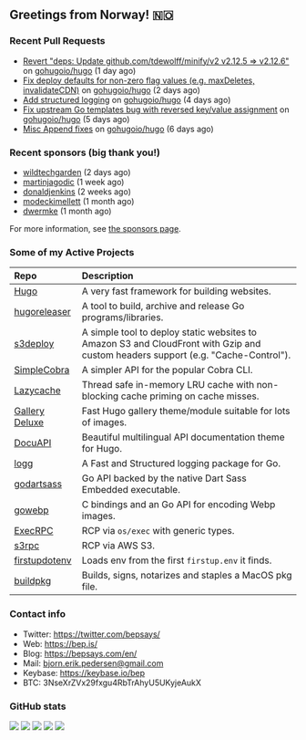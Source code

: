 ## Greetings from Norway! 🇳🇴

### Recent Pull Requests

- [Revert &#34;deps: Update github.com/tdewolff/minify/v2 v2.12.5 =&gt; v2.12.6&#34;](https://github.com/gohugoio/hugo/pull/11133) on [gohugoio/hugo](https://github.com/gohugoio/hugo) (1 day ago)
- [Fix deploy defaults for non-zero flag values (e.g. maxDeletes, invalidateCDN)](https://github.com/gohugoio/hugo/pull/11129) on [gohugoio/hugo](https://github.com/gohugoio/hugo) (2 days ago)
- [Add structured logging](https://github.com/gohugoio/hugo/pull/11122) on [gohugoio/hugo](https://github.com/gohugoio/hugo) (4 days ago)
- [Fix upstream Go templates bug with reversed key/value assignment](https://github.com/gohugoio/hugo/pull/11114) on [gohugoio/hugo](https://github.com/gohugoio/hugo) (5 days ago)
- [Misc Append fixes](https://github.com/gohugoio/hugo/pull/11104) on [gohugoio/hugo](https://github.com/gohugoio/hugo) (6 days ago)

### Recent sponsors (big thank you!)

- [wildtechgarden](https://github.com/wildtechgarden) (2 days ago)
- [martinjagodic](https://github.com/martinjagodic) (1 week ago)
- [donaldjenkins](https://github.com/donaldjenkins) (2 weeks ago)
- [modeckimellett](https://github.com/modeckimellett) (1 month ago)
- [dwermke](https://github.com/dwermke) (1 month ago)

For more information, see [the sponsors page](https://github.com/sponsors/bep/).

### Some of my Active Projects

| Repo  | Description |
| :---------------------------------------- | :------------------------------------------- |
| [Hugo](https://github.com/gohugoio/hugo)|A very fast framework for building websites. |
| [hugoreleaser](https://github.com/gohugoio/hugoreleaser)| A tool to build, archive and release Go programs/libraries.  |
| [s3deploy](https://github.com/bep/s3deploy)| A simple tool to deploy static websites to Amazon S3 and CloudFront with Gzip and custom headers support (e.g. "Cache-Control").|
| [SimpleCobra](https://github.com/bep/simplecobra)|A simpler API for the popular Cobra CLI.|
| [Lazycache](https://github.com/bep/lazycache)| Thread safe in-memory LRU cache with non-blocking cache priming on cache misses.  |
| [Gallery Deluxe](https://github.com/bep/gallerydeluxe)|Fast Hugo gallery theme/module suitable for lots of images.  |
| [DocuAPI](https://github.com/bep/docuapi)| Beautiful multilingual API documentation theme for Hugo.  |
| [logg](https://github.com/bep/logg)| A Fast and Structured logging package for Go.  |
| [godartsass](https://github.com/bep/godartsass)| Go API backed by the native Dart Sass Embedded executable. |
| [gowebp](https://github.com/bep/gowebp)|C bindings and an Go API for encoding Webp images. |
| [ExecRPC](https://github.com/bep/execrpc)|RCP via `os/exec` with generic types.  |
| [s3rpc](https://github.com/bep/s3rpc)|RCP via AWS S3.|
| [firstupdotenv](https://github.com/bep/firstupdotenv)|Loads env from the first `firstup.env` it finds. |
| [buildpkg](https://github.com/bep/buildpkg)| Builds, signs, notarizes and staples a MacOS pkg file. |

### Contact info
- Twitter: https://twitter.com/bepsays/
- Web: https://bep.is/
- Blog: https://bepsays.com/en/
- Mail: bjorn.erik.pedersen@gmail.com
- Keybase: https://keybase.io/bep
- BTC: 3NseXrZVx29fxgu4RbTrAhyU5UKyjeAukX


### GitHub stats

![](https://github-profile-summary-cards.vercel.app/api/cards/profile-details?username=bep&theme=github)
![](https://github-profile-summary-cards.vercel.app/api/cards/repos-per-language?username=bep&theme=github)
![](https://github-profile-summary-cards.vercel.app/api/cards/most-commit-language?username=bep&theme=github)
![](https://github-profile-summary-cards.vercel.app/api/cards/stats?username=bep&theme=github)
![](https://github-profile-summary-cards.vercel.app/api/cards/productive-time?username=bep&theme=github)
